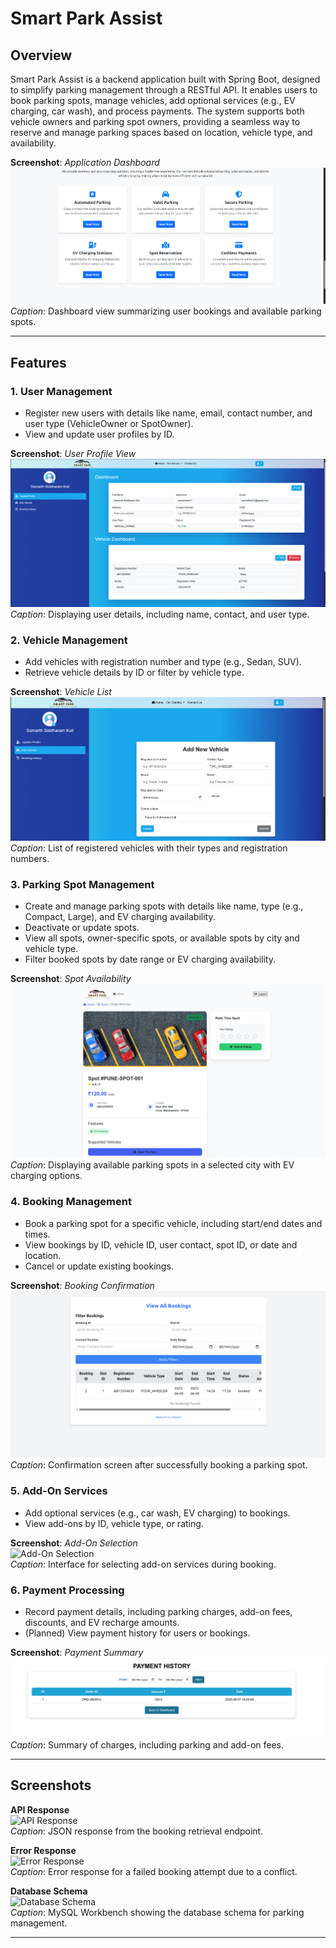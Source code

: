 # Smart Park Assist

## Overview

Smart Park Assist is a backend application built with Spring Boot, designed to simplify parking management through a RESTful API. It enables users to book parking spots, manage vehicles, add optional services (e.g., EV charging, car wash), and process payments. The system supports both vehicle owners and parking spot owners, providing a seamless way to reserve and manage parking spaces based on location, vehicle type, and availability.

**Screenshot**: *Application Dashboard*  
![Application Dashboard](screenshots/application-dashboard.png)  
*Caption*: Dashboard view summarizing user bookings and available parking spots.

---

## Features

### 1. User Management
- Register new users with details like name, email, contact number, and user type (VehicleOwner or SpotOwner).
- View and update user profiles by ID.

**Screenshot**: *User Profile View*  
![User Profile View](screenshots/user-profile-view.png)  
*Caption*: Displaying user details, including name, contact, and user type.

### 2. Vehicle Management
- Add vehicles with registration number and type (e.g., Sedan, SUV).
- Retrieve vehicle details by ID or filter by vehicle type.

**Screenshot**: *Vehicle List*  
![Vehicle List](screenshots/vehicle-list.png)  
*Caption*: List of registered vehicles with their types and registration numbers.

### 3. Parking Spot Management
- Create and manage parking spots with details like name, type (e.g., Compact, Large), and EV charging availability.
- Deactivate or update spots.
- View all spots, owner-specific spots, or available spots by city and vehicle type.
- Filter booked spots by date range or EV charging availability.

**Screenshot**: *Spot Availability*  
![Spot Availability](screenshots/spot-availability.png)  
*Caption*: Displaying available parking spots in a selected city with EV charging options.

### 4. Booking Management
- Book a parking spot for a specific vehicle, including start/end dates and times.
- View bookings by ID, vehicle ID, user contact, spot ID, or date and location.
- Cancel or update existing bookings.

**Screenshot**: *Booking Confirmation*  
![Booking Confirmation](screenshots/booking-confirmation.png)  
*Caption*: Confirmation screen after successfully booking a parking spot.

### 5. Add-On Services
- Add optional services (e.g., car wash, EV charging) to bookings.
- View add-ons by ID, vehicle type, or rating.

**Screenshot**: *Add-On Selection*  
![Add-On Selection](screenshots/add-on-selection.png)  
*Caption*: Interface for selecting add-on services during booking.

### 6. Payment Processing
- Record payment details, including parking charges, add-on fees, discounts, and EV recharge amounts.
- (Planned) View payment history for users or bookings.

**Screenshot**: *Payment Summary*  
![Payment Summary](screenshots/payment-summary.png)  
*Caption*: Summary of charges, including parking and add-on fees.

---

## Screenshots

**API Response**  
![API Response](screenshots/api-response.png)  
*Caption*: JSON response from the booking retrieval endpoint.

**Error Response**  
![Error Response](screenshots/error-response.png)  
*Caption*: Error response for a failed booking attempt due to a conflict.

**Database Schema**  
![Database Schema](screenshots/database-schema.png)  
*Caption*: MySQL Workbench showing the database schema for parking management.

---
